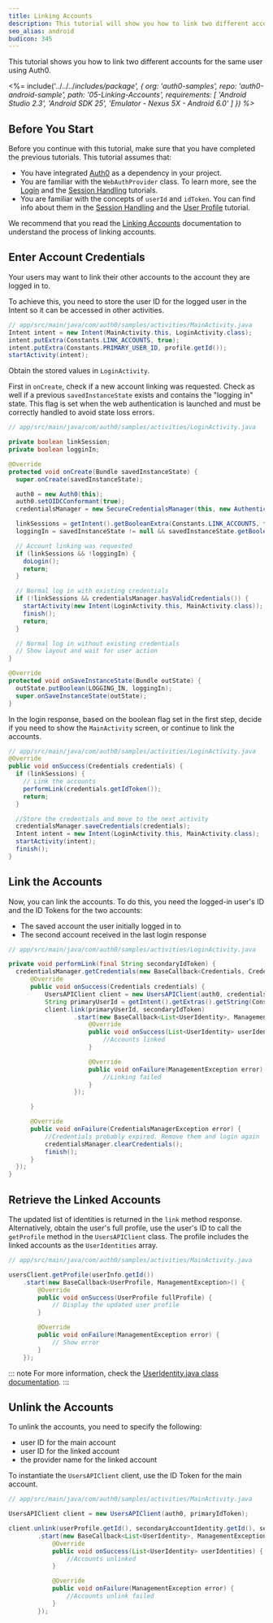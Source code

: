 ```yaml
---
title: Linking Accounts
description: This tutorial will show you how to link two different accounts for the same user.
seo_alias: android
budicon: 345
---
```


This tutorial shows you how to link two different accounts for the same user using Auth0.

<%= include('../../../_includes/_package', {
  org: 'auth0-samples',
  repo: 'auth0-android-sample',
  path: '05-Linking-Accounts',
  requirements: [
    'Android Studio 2.3',
    'Android SDK 25',
    'Emulator - Nexus 5X - Android 6.0'
  ]
}) %>__

## Before You Start

Before you continue with this tutorial, make sure that you have completed the previous tutorials. This tutorial assumes that:
* You have integrated [Auth0](https://github.com/auth0/Auth0.Android) as a dependency in your project.
* You are familiar with the `WebAuthProvider` class. To learn more, see the [Login](/quickstart/native/android/00-login) and the [Session Handling](/quickstart/native/android/03-session-handling) tutorials.
* You are familiar with the concepts of `userId` and `idToken`. You can find info about them in the [Session Handling](/quickstart/native/android/03-session-handling) and the [User Profile](/quickstart/native/android/04-user-profile) tutorial.

We recommend that you read the [Linking Accounts](/link-accounts) documentation to understand the process of linking accounts.

## Enter Account Credentials

Your users may want to link their other accounts to the account they are logged in to.

To achieve this, you need to store the user ID for the logged user in the Intent so it can be accessed in other activities.

```java
// app/src/main/java/com/auth0/samples/activities/MainActivity.java
Intent intent = new Intent(MainActivity.this, LoginActivity.class);        
intent.putExtra(Constants.LINK_ACCOUNTS, true);
intent.putExtra(Constants.PRIMARY_USER_ID, profile.getId());
startActivity(intent);
```

Obtain the stored values in `LoginActivity`.

First in `onCreate`, check if a new account linking was requested. Check as well if a previous `savedInstanceState` exists and contains the "logging in" state. This flag is set when the web authentication is launched and must be correctly handled to avoid state loss errors.

```java
// app/src/main/java/com/auth0/samples/activities/LoginActivity.java

private boolean linkSession;
private boolean logginIn;

@Override
protected void onCreate(Bundle savedInstanceState) {
  super.onCreate(savedInstanceState);

  auth0 = new Auth0(this);
  auth0.setOIDCConformant(true);
  credentialsManager = new SecureCredentialsManager(this, new AuthenticationAPIClient(auth0), new SharedPreferencesStorage(this));

  linkSessions = getIntent().getBooleanExtra(Constants.LINK_ACCOUNTS, false);
  loggingIn = savedInstanceState != null && savedInstanceState.getBoolean(LOGGING_IN, false);

  // Account linking was requested
  if (linkSessions && !loggingIn) {
    doLogin();
    return;
  }

  // Normal log in with existing credentials
  if (!linkSessions && credentialsManager.hasValidCredentials()) {
    startActivity(new Intent(LoginActivity.this, MainActivity.class));
    finish();
    return;
  }

  // Normal log in without existing credentials
  // Show layout and wait for user action
}

@Override
protected void onSaveInstanceState(Bundle outState) {
  outState.putBoolean(LOGGING_IN, loggingIn);
  super.onSaveInstanceState(outState);
}
```

In the login response, based on the boolean flag set in the first step, decide if you need to show the `MainActivity` screen, or continue to link the accounts.

```java
// app/src/main/java/com/auth0/samples/activities/LoginActivity.java
@Override
public void onSuccess(Credentials credentials) {
  if (linkSessions) {
    // Link the accounts
    performLink(credentials.getIdToken());
    return;
  } 

  //Store the credentials and move to the next activity
  credentialsManager.saveCredentials(credentials);
  Intent intent = new Intent(LoginActivity.this, MainActivity.class);
  startActivity(intent);
  finish();
}
```

## Link the Accounts

Now, you can link the accounts. To do this, you need the logged-in user's ID and the ID Tokens for the two accounts: 
* The saved account the user initially logged in to
* The second account received in the last login response

```java
// app/src/main/java/com/auth0/samples/activities/LoginActivity.java

private void performLink(final String secondaryIdToken) {
  credentialsManager.getCredentials(new BaseCallback<Credentials, CredentialsManagerException>() {
      @Override
      public void onSuccess(Credentials credentials) {
          UsersAPIClient client = new UsersAPIClient(auth0, credentials.getIdToken());
          String primaryUserId = getIntent().getExtras().getString(Constants.PRIMARY_USER_ID);
          client.link(primaryUserId, secondaryIdToken)
                  .start(new BaseCallback<List<UserIdentity>, ManagementException>() {
                      @Override
                      public void onSuccess(List<UserIdentity> userIdentities) {
                          //Accounts linked
                      }

                      @Override
                      public void onFailure(ManagementException error) {
                          //Linking failed
                      }
                  });

      }

      @Override
      public void onFailure(CredentialsManagerException error) {
          //Credentials probably expired. Remove them and login again
          credentialsManager.clearCredentials();
          finish();
      }
  });
}
```

## Retrieve the Linked Accounts

The updated list of identities is returned in the `link` method response. Alternatively, obtain the user's full profile, use the user's ID to call the `getProfile` method in the `UsersAPIClient` class. The profile includes the linked accounts as the `UserIdentities` array.

```java
// app/src/main/java/com/auth0/samples/activities/MainActivity.java

usersClient.getProfile(userInfo.getId())
    .start(new BaseCallback<UserProfile, ManagementException>() {
        @Override
        public void onSuccess(UserProfile fullProfile) {
            // Display the updated user profile
        }

        @Override
        public void onFailure(ManagementException error) {
            // Show error
        }
    });
```

::: note
For more information, check the [UserIdentity.java class documentation](https://github.com/auth0/Auth0.Android/blob/master/auth0/src/main/java/com/auth0/android/result/UserIdentity.java).
:::

## Unlink the Accounts

To unlink the accounts, you need to specify the following:
* user ID for the main account
* user ID for the linked account
* the provider name for the linked account

To instantiate the `UsersAPIClient` client, use the ID Token for the main account.

```java
// app/src/main/java/com/auth0/samples/activities/MainActivity.java

UsersAPIClient client = new UsersAPIClient(auth0, primaryIdToken);

client.unlink(userProfile.getId(), secondaryAccountIdentity.getId(), secondaryAccountIdentity.getProvider())
        .start(new BaseCallback<List<UserIdentity>, ManagementException>() {
            @Override
            public void onSuccess(List<UserIdentity> userIdentities) {
                //Accounts unlinked
            }

            @Override
            public void onFailure(ManagementException error) {
                //Accounts unlink failed
            }
        });
```
